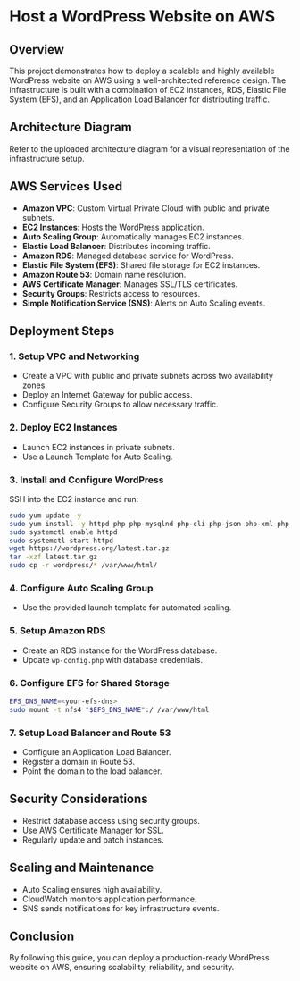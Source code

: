 # Host a WordPress Website on AWS

## Overview
This project demonstrates how to deploy a scalable and highly available WordPress website on AWS using a well-architected reference design. The infrastructure is built with a combination of EC2 instances, RDS, Elastic File System (EFS), and an Application Load Balancer for distributing traffic.

## Architecture Diagram
Refer to the uploaded architecture diagram for a visual representation of the infrastructure setup.

## AWS Services Used
- **Amazon VPC**: Custom Virtual Private Cloud with public and private subnets.
- **EC2 Instances**: Hosts the WordPress application.
- **Auto Scaling Group**: Automatically manages EC2 instances.
- **Elastic Load Balancer**: Distributes incoming traffic.
- **Amazon RDS**: Managed database service for WordPress.
- **Elastic File System (EFS)**: Shared file storage for EC2 instances.
- **Amazon Route 53**: Domain name resolution.
- **AWS Certificate Manager**: Manages SSL/TLS certificates.
- **Security Groups**: Restricts access to resources.
- **Simple Notification Service (SNS)**: Alerts on Auto Scaling events.

## Deployment Steps
### 1. Setup VPC and Networking
- Create a VPC with public and private subnets across two availability zones.
- Deploy an Internet Gateway for public access.
- Configure Security Groups to allow necessary traffic.

### 2. Deploy EC2 Instances
- Launch EC2 instances in private subnets.
- Use a Launch Template for Auto Scaling.

### 3. Install and Configure WordPress
SSH into the EC2 instance and run:
```bash
sudo yum update -y
sudo yum install -y httpd php php-mysqlnd php-cli php-json php-xml php-mbstring php-gettext
sudo systemctl enable httpd
sudo systemctl start httpd
wget https://wordpress.org/latest.tar.gz
tar -xzf latest.tar.gz
sudo cp -r wordpress/* /var/www/html/
```

### 4. Configure Auto Scaling Group
- Use the provided launch template for automated scaling.

### 5. Setup Amazon RDS
- Create an RDS instance for the WordPress database.
- Update `wp-config.php` with database credentials.

### 6. Configure EFS for Shared Storage
```bash
EFS_DNS_NAME=<your-efs-dns>
sudo mount -t nfs4 "$EFS_DNS_NAME":/ /var/www/html
```

### 7. Setup Load Balancer and Route 53
- Configure an Application Load Balancer.
- Register a domain in Route 53.
- Point the domain to the load balancer.

## Security Considerations
- Restrict database access using security groups.
- Use AWS Certificate Manager for SSL.
- Regularly update and patch instances.

## Scaling and Maintenance
- Auto Scaling ensures high availability.
- CloudWatch monitors application performance.
- SNS sends notifications for key infrastructure events.

## Conclusion
By following this guide, you can deploy a production-ready WordPress website on AWS, ensuring scalability, reliability, and security.


